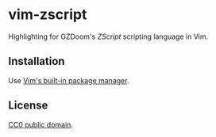 # vim-zscript

Highlighting for GZDoom's *ZScript* scripting language in Vim.

## Installation

Use [Vim's built-in package manager](http://vimhelp.appspot.com/repeat.txt.html#packages).

## License

[CC0 public domain](https://creativecommons.org/publicdomain/zero/1.0/legalcode).
